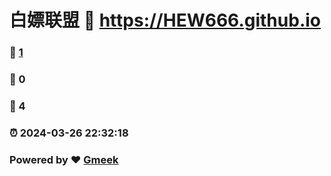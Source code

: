 # 白嫖联盟 :link: https://HEW666.github.io 
### :page_facing_up: [1](https://HEW666.github.io/tag.html) 
### :speech_balloon: 0 
### :hibiscus: 4 
### :alarm_clock: 2024-03-26 22:32:18 
### Powered by :heart: [Gmeek](https://github.com/Meekdai/Gmeek)
